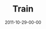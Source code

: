 ---
layout: message
category: message
series: "The Strong Challenge"
title: "Train"
date: 2011-10-29-00-00
message_id: 698
sc-permalink-url: "http://soundcloud.com/crdschurch/train"
audio: "http://s3.amazonaws.com/crossroads-media/messages/audio/strong04.mp3"
audio-duration: "53:52"
program: "http://s3.amazonaws.com/crossroads-media/documents/10_29-30_11STRONGProgram.pdf"
description: "You'll never find tires lying on the field during a football game. But running through them during practice helps build the necessary footwork and agility for game situations. Spiritual strengthening is no different. Engaging God in fresh ways can supercharge our growth, and reveal spiritual muscles we never even knew we had."
video: "http://s3.amazonaws.com/crossroads-media/messages/video/strong04.mp4"
video-duration: "53:59"
yt-video-id: "nyJ79u0WkA4"
video-image: "http://s3.amazonaws.com/crossroads-media/images/strong04_still.jpg"
tag: 
 - mingo
 - strong-challenge
 - journey
 - train
 - program
explicit: false
---